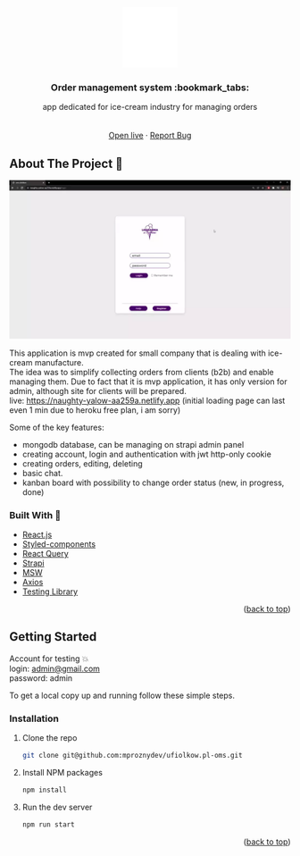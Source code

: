 <div id="top"></div>

<br />
<div align="center">
  <a href="https://naughty-yalow-aa259a.netlify.app">
    <img src="https://raw.githubusercontent.com/mproznydev/ufiolkow.pl-oms/f74ffc13d33c5f28dbdb3e6bd401e8602ada0a30/src/assets/images/orders-icon.svg" alt="Logo">
  </a>

  <h3 align="center">Order management system :bookmark_tabs:</h3>

  <p align="center">
   app dedicated for ice-cream industry for managing orders
    <br />
    <br />
    <br />
    <a href="https://naughty-yalow-aa259a.netlify.app">Open live</a>
    ·
    <a href="https://github.com/mproznydev/ufiolkow.pl-oms/issues">Report Bug</a>
  </p>
</div>

## About The Project :ice_cream:

![](https://github.com/mproznydev/ufiolkow.pl-oms/blob/master/src/assets/demo/demo.webp)

This application is mvp created for small company that is dealing with ice-cream manufacture.
<br/>
The idea was to simplify collecting orders from clients (b2b) and enable managing them.
Due to fact that it is mvp application, it has only version for admin, although site for clients will be prepared. </br>
live: https://naughty-yalow-aa259a.netlify.app (initial loading page can last even 1 min due to heroku free plan, i am sorry)

Some of the key features:

- mongodb database, can be managing on strapi admin panel 
- creating account, login and authentication with jwt http-only cookie 
- creating orders, editing, deleting
- basic chat.
- kanban board with possibility to change order status (new, in progress, done)

### Built With :hammer:

- [React.js](https://reactjs.org/)
- [Styled-components](https://styled-components.com/)
- [React Query](https://react-query.tanstack.com/)
- [Strapi](https://strapi.io/)
- [MSW](https://mswjs.io/)
- [Axios](https://axios-http.com/docs/intro)
- [Testing Library](https://testing-library.com/)


<p align="right">(<a href="#top">back to top</a>)</p>

## Getting Started
Account for testing :boom:
<br/>
login: admin@gmail.com
<br/>
password: admin

To get a local copy up and running follow these simple steps.

### Installation

1. Clone the repo
   ```sh
   git clone git@github.com:mproznydev/ufiolkow.pl-oms.git
   ```
2. Install NPM packages
   ```sh
   npm install
   ```
3. Run the dev server
   ```sh
   npm run start
   ```

<p align="right">(<a href="#top">back to top</a>)</p


